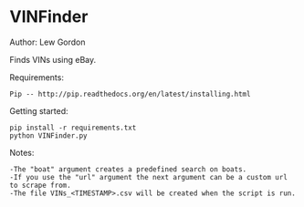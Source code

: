 VINFinder
=========
Author: Lew Gordon

Finds VINs using eBay.

Requirements:

	Pip -- http://pip.readthedocs.org/en/latest/installing.html

Getting started:

    pip install -r requirements.txt
    python VINFinder.py

Notes:

    -The "boat" argument creates a predefined search on boats.
    -If you use the "url" argument the next argument can be a custom url to scrape from.
    -The file VINs_<TIMESTAMP>.csv will be created when the script is run.
